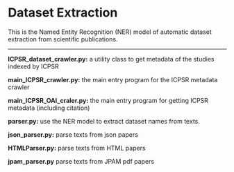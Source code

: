 ﻿Dataset Extraction
===================


This is the Named Entity Recognition (NER) model of automatic dataset extraction from scientific publications.

----------
**ICPSR_dataset_crawler.py:** a utility class to get metadata of the studies indexed by ICPSR

**main_ICPSR_crawler.py:** the main entry program for the ICPSR metadata crawler

**main_ICPSR_OAI_craler.py:** the main entry program for getting ICPSR metadata (including citation)


**parser.py:** use the NER model to extract dataset names from texts. 

**json_parser.py:** parse texts from json papers

**HTMLParser.py:** parse texts from HTML papers

**jpam_parser.py** parse texts from JPAM pdf papers


